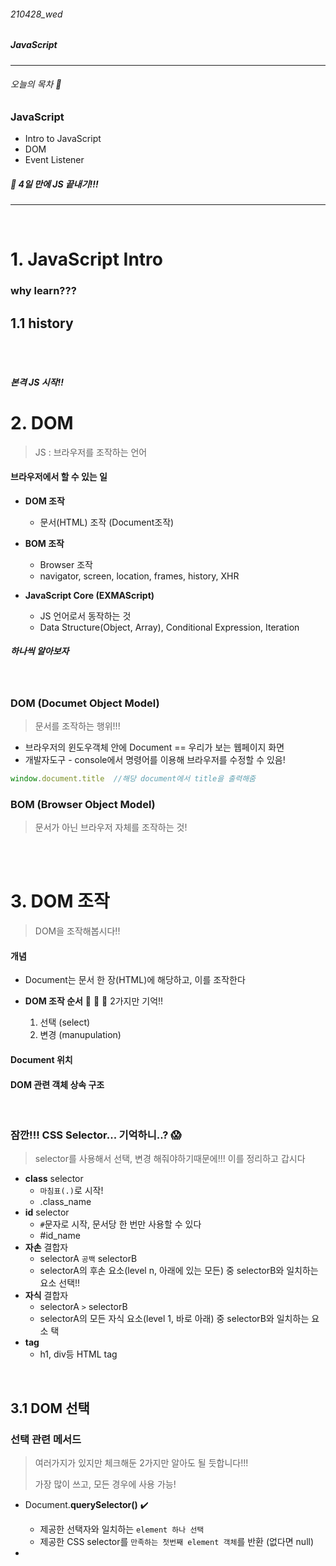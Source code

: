 ###### 210428_wed

##### JavaScript

<hr>


###### 오늘의 목차 :rainbow:

### JavaScript

- Intro to JavaScript
- DOM
- Event Listener

##### :running: 4일 만에 JS 끝내기!!! 

<hr>
<br>

# 1. JavaScript Intro

### why learn???



## 1.1 history



<br>

<br>

##### 본격 JS 시작!!

# 2. DOM

> JS : 브라우저를 조작하는 언어

#### 브라우저에서 할 수 있는 일

- **DOM 조작**
  - 문서(HTML) 조작 (Document조작)

- **BOM 조작**
  - Browser 조작
  - navigator, screen, location, frames, history, XHR
- **JavaScript Core (EXMAScript)**
  - JS 언어로서 동작하는 것
  - Data Structure(Object, Array), Conditional Expression, Iteration

##### 하나씩 알아보자

<br>

### DOM (Documet Object Model)

> 문서를 조작하는 행위!!!

- 브라우저의 윈도우객체 안에 Document  == 우리가 보는 웹페이지 화면
- 개발자도구 - console에서 명령어를 이용해 브라우저를 수정할 수 있음!

```javascript
window.document.title  //해당 document에서 title을 출력해줌
```



### BOM (Browser Object Model)

> 문서가 아닌 브라우저 자체를 조작하는 것!







<br>

<br>

# 3. DOM 조작

> DOM을 조작해봅시다!!

#### 개념

- Document는 문서 한 장(HTML)에 해당하고, 이를 조작한다

- **DOM 조작 순서** :cherries: :cherries: :cherries: 2가지만 기억!!
  1. 선택 (select)
  2. 변경 (manupulation)

#### Document 위치



#### DOM 관련 객체 상속 구조



<br>

### 잠깐!!! CSS Selector... 기억하니..? :scream:

> selector를 사용해서 선택, 변경 해줘야하기때문에!!! 이를 정리하고 갑시다

- **class** selector
  - `마침표(.)`로 시작!
  - .class_name
- **id** selector
  - `#`문자로 시작, 문서당 한 번만 사용할 수 있다
  - #id_name
- **자손** 결합자
  - selectorA `공백` selectorB
  - selectorA의 후손 요소(level n, 아래에 있는 모든) 중 selectorB와 일치하는 요소 선택!!
- **자식** 결합자
  - selectorA `>` selectorB
  - selectorA의 모든 자식 요소(level 1, 바로 아래) 중 selectorB와 일치하는 요소 택
- **tag**
  - h1, div등 HTML tag

<br>

## 3.1 DOM 선택

### 선택 관련 메서드

> 여러가지가 있지만 체크해둔 2가지만 알아도 될 듯합니다!!!
>
> 가장 많이 쓰고, 모든 경우에 사용 가능!

- Document.**querySelector()** :heavy_check_mark:
  - 제공한 선택자와 일치하는 `element 하나 선택`
  - 제공한 CSS selector를 `만족하는 첫번째 element 객체`를 반환 (없다면 null)

- 